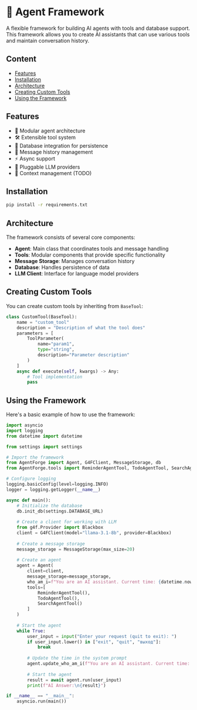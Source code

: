 # 🤖 Agent Framework

A flexible framework for building AI agents with tools and database support. This framework allows you to create AI assistants that can use various tools and maintain conversation history.

## Content
- [Features](#features)
- [Installation](#installation)
- [Architecture](#architecture)
- [Creating Custom Tools](#creating-custom-tools)
- [Using the Framework](#using-the-framework)

## Features

- 🤖 Modular agent architecture
- 🛠 Extensible tool system
- 💾 Database integration for persistence
- 📝 Message history management
- ⚡️ Async support
- 🔌 Pluggable LLM providers
- 🔄 Context management (TODO)

## Installation

```bash
pip install -r requirements.txt
```

## Architecture

The framework consists of several core components:

- **Agent**: Main class that coordinates tools and message handling
- **Tools**: Modular components that provide specific functionality
- **Message Storage**: Manages conversation history
- **Database**: Handles persistence of data
- **LLM Client**: Interface for language model providers

## Creating Custom Tools

You can create custom tools by inheriting from `BaseTool`:

```python
class CustomTool(BaseTool):
    name = "custom_tool"
    description = "Description of what the tool does"
    parameters = [
        ToolParameter(
            name="param1",
            type="string",
            description="Parameter description"
        )
    ]
    async def execute(self, kwargs) -> Any:
        # Tool implementation
        pass
```

## Using the Framework

Here's a basic example of how to use the framework:

```python
import asyncio
import logging
from datetime import datetime

from settings import settings

# Import the framework
from AgentForge import Agent, G4FClient, MessageStorage, db
from AgentForge.tools import ReminderAgentTool, TodoAgentTool, SearchAgentTool

# Configure logging
logging.basicConfig(level=logging.INFO)
logger = logging.getLogger(__name__)

async def main():
    # Initialize the database
    db.init_db(settings.DATABASE_URL)
    
    # Create a client for working with LLM
    from g4f.Provider import Blackbox
    client = G4FClient(model="llama-3.1-8b", provider=Blackbox)
    
    # Create a message storage
    message_storage = MessageStorage(max_size=20)
    
    # Create an agent
    agent = Agent(
        client=client,
        message_storage=message_storage,
        who_am_i=f"You are an AI assistant. Current time: {datetime.now().strftime('%Y-%m-%d %H:%M')}",
        tools=[
            ReminderAgentTool(), 
            TodoAgentTool(), 
            SearchAgentTool()
        ]
    )
    
    # Start the agent
    while True:
        user_input = input("Enter your request (quit to exit): ")
        if user_input.lower() in ["exit", "quit", "выход"]:
            break
            
        # Update the time in the system prompt
        agent.update_who_am_i(f"You are an AI assistant. Current time: {datetime.now().strftime('%Y-%m-%d %H:%M')}")
        
        # Start the agent
        result = await agent.run(user_input)
        print(f"AI Answer:\n{result}")

if __name__ == "__main__":
    asyncio.run(main())
```